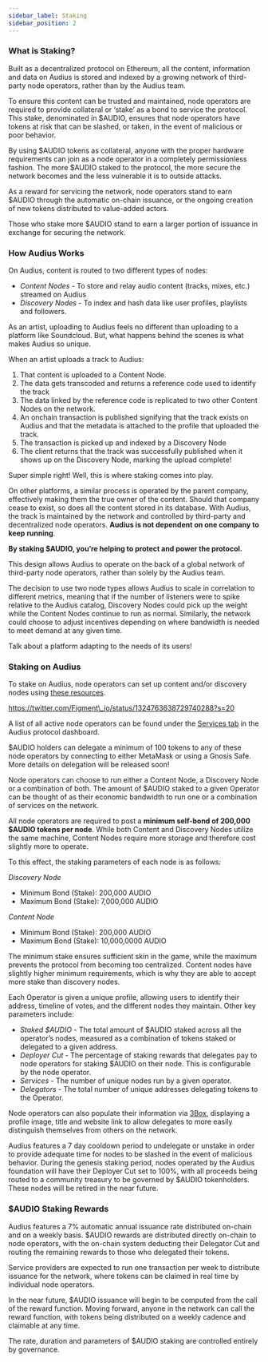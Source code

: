 ```yaml
---
sidebar_label: Staking
sidebar_position: 2
---
```


### What is Staking?

Built as a decentralized protocol on Ethereum, all the content, information and data on Audius is stored and indexed by a growing network of third-party node operators, rather than by the Audius team.

To ensure this content can be trusted and maintained, node operators are required to provide collateral or ‘stake’ as a bond to service the protocol. This stake, denominated in $AUDIO, ensures that node operators have tokens at risk that can be slashed, or taken, in the event of malicious or poor behavior.

By using $AUDIO tokens as collateral, anyone with the proper hardware requirements can join as a node operator in a completely permissionless fashion. The more $AUDIO staked to the protocol, the more secure the network becomes and the less vulnerable it is to outside attacks.

As a reward for servicing the network, node operators stand to earn $AUDIO through the automatic on-chain issuance, or the ongoing creation of new tokens distributed to value-added actors.

Those who stake more $AUDIO stand to earn a larger portion of issuance in exchange for securing the network.

### How Audius Works

On Audius, content is routed to two different types of nodes:

* _Content Nodes_ - To store and relay audio content \(tracks, mixes, etc.\) streamed on Audius
* _Discovery Nodes_ - To index and hash data like user profiles, playlists and followers.

As an artist, uploading to Audius feels no different than uploading to a platform like Soundcloud. But, what happens behind the scenes is what makes Audius so unique.

When an artist uploads a track to Audius:

1. That content is uploaded to a Content Node. 
2. The data gets transcoded and returns a reference code used to identify the track
3. The data linked by the reference code is replicated to two other Content Nodes on the network.
4. An onchain transaction is published signifying that the track exists on Audius and that the metadata is attached to the profile that uploaded the track. 
5. The transaction is picked up and indexed by a Discovery Node
6. The client returns that the track was successfully published when it shows up on the Discovery Node, marking the upload complete!

Super simple right! Well, this is where staking comes into play.

On other platforms, a similar process is operated by the parent company, effectively making them the true owner of the content. Should that company cease to exist, so does all the content stored in its database. With Audius, the track is maintained by the network and controlled by third-party and decentralized node operators. **Audius is not dependent on one company to keep running**.

**By staking $AUDIO, you’re helping to protect and power the protocol.**

This design allows Audius to operate on the back of a global network of third-party node operators, rather than solely by the Audius team. 

The decision to use two node types allows Audius to scale in correlation to different metrics, meaning that if the number of listeners were to spike relative to the Audius catalog, Discovery Nodes could pick up the weight while the Content Nodes continue to run as normal. Similarly, the network could choose to adjust incentives depending on where bandwidth is needed to meet demand at any given time.

Talk about a platform adapting to the needs of its users!

### **Staking on Audius**

To stake on Audius, node operators can set up content and/or discovery nodes using [these resources](https://github.com/AudiusProject/audius-protocol/wiki/Staking-Resources).

https://twitter.com/Figment\_io/status/1324763638729740288?s=20

A list of all active node operators can be found under the [Services tab](https://dashboard.audius.org/services) in the Audius protocol dashboard.

$AUDIO holders can delegate a minimum of 100 tokens to any of these node operators by connecting to either MetaMask or using a Gnosis Safe. More details on delegation will be released soon!

Node operators can choose to run either a Content Node, a Discovery Node or a combination of both. The amount of $AUDIO staked to a given Operator can be thought of as their economic bandwidth to run one or a combination of services on the network.

All node operators are required to post a **minimum self-bond of 200,000 $AUDIO tokens per node**. While both Content and Discovery Nodes utilize the same machine, Content Nodes require more storage and therefore cost slightly more to operate. 

To this effect, the staking parameters of each node is as follows:

_Discovery Node_

* Minimum Bond (Stake): 200,000 AUDIO
* Maximum Bond (Stake): 7,000,000 AUDIO

_Content Node_

* Minimum Bond (Stake): 200,000 AUDIO
* Maximum Bond (Stake): 10,000,0000 AUDIO

The minimum stake ensures sufficient skin in the game, while the maximum prevents the protocol from becoming too centralized. Content nodes have slightly higher minimum requirements, which is why they are able to accept more stake than discovery nodes.

Each Operator is given a unique profile, allowing users to identify their address, timeline of votes, and the different nodes they maintain. Other key parameters include:

* _Staked $AUDIO_ - The total amount of $AUDIO staked across all the operator’s nodes, measured as a combination of tokens staked or delegated to a given address.
* _Deployer Cut_ - The percentage of staking rewards that delegates pay to node operators for staking $AUDIO on their node. This is configurable by the node operator.
* _Services_ - The number of unique nodes run by a given operator.
* _Delegators_ - The total number of unique addresses delegating tokens to the Operator.

Node operators can also populate their information via [3Box](https://3box.io/), displaying a profile image, title and website link to allow delegates to more easily distinguish themselves from others on the network.

Audius features a 7 day cooldown period to undelegate or unstake in order to provide adequate time for nodes to be slashed in the event of malicious behavior. During the genesis staking period, nodes operated by the Audius foundation will have their Deployer Cut set to 100%, with all proceeds being routed to a community treasury to be governed by $AUDIO tokenholders. These nodes will be retired in the near future.

### **$AUDIO Staking Rewards**

Audius features a 7% automatic annual issuance rate distributed on-chain and on a weekly basis. $AUDIO rewards are distributed directly on-chain to node operators, with the on-chain system deducting their Delegator Cut and routing the remaining rewards to those who delegated their tokens.

Service providers are expected to run one transaction per week to distribute issuance for the network, where tokens can be claimed in real time by individual node operators.

In the near future, $AUDIO issuance will begin to be computed from the call of the reward function. Moving forward, anyone in the network can call the reward function, with tokens being distributed on a weekly cadence and claimable at any time.

The rate, duration and parameters of $AUDIO staking are controlled entirely by governance.
